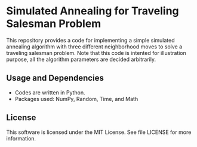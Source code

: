 # Simulated Annealing for Traveling Salesman Problem

This repository provides a code for implementing a simple simulated annealing algorithm with three different neighborhood moves to solve a traveling salesman problem.
Note that this code is intented for illustration purpose, all the algorithm parameters are decided arbitrarily.

## Usage and Dependencies
* Codes are written in Python.
* Packages used: NumPy, Random, Time, and Math

## License
This software is licensed under the MIT License. See file LICENSE for more information.
